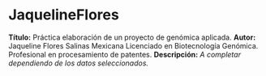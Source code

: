 # JaquelineFlores

**Título:** Práctica elaboración de un proyecto de genómica aplicada.
**Autor:**
Jaqueline Flores Salinas
Mexicana
Licenciado en Biotecnología Genómica.
Profesional en procesamiento de patentes.
**Descripción:** _A completar dependiendo de los datos seleccionados._
